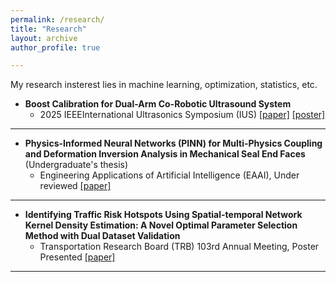 ```yaml
---
permalink: /research/
title: "Research"
layout: archive
author_profile: true

---
```


My research insterest lies in machine learning, optimization, statistics, etc.

- **Boost Calibration for Dual-Arm Co-Robotic Ultrasound System**
  - 2025 IEEEInternational Ultrasonics Symposium (IUS)  [\[paper\]](/files/paper/Boost_Calibration_final.pdf) [\[poster\]](/files/poster/Poster_boost_cali.pdf)

---

- **Physics-Informed Neural Networks (PINN) for Multi-Physics Coupling and Deformation Inversion Analysis in Mechanical Seal End Faces** (Undergraduate's thesis)
  - Engineering Applications of Artificial Intelligence (EAAI), Under reviewed [\[paper\]](https://papers.ssrn.com/sol3/papers.cfm?abstract_id=5005150)

---

- **Identifying Traffic Risk Hotspots Using Spatial-temporal Network Kernel Density Estimation: A Novel Optimal Parameter Selection Method with Dual Dataset Validation**
  - Transportation Research Board (TRB) 103rd Annual Meeting, Poster Presented [\[paper\]](/files/paper/ST_NKDE_TRB.pdf)

---
 
